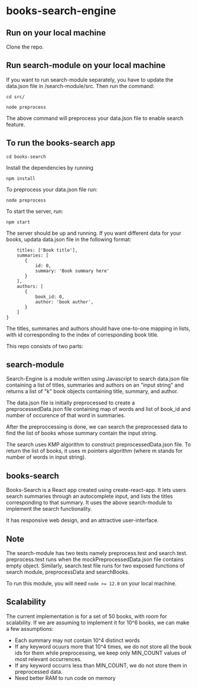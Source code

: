 # books-search-engine

## Run on your local machine

Clone the repo.

## Run search-module on your local machine
If you want to run search-module separately, you have to update the data.json file in /search-module/src.
Then run the command:

`cd src/`

`node preprocess`

The above command will preprocess your data.json file to enable search feature.

## To run the books-search app

`cd books-search`

 Install the dependencies by running

 `npm install`

To preprocess your data.json file run:

 `node preprocess`

To start the server, run:

 `npm start`

 The server should be up and running. If you want different data for your books, updata data.json file in the following format:

 ```{
     titles: ['Book title'],
     summaries: [
        {
            id: 0,
            summary: 'Book summary here'
        }
     ],
     authors: [
        {
            book_id: 0,
            author: 'book author',
        }
     ]
 }
 ```

 The titles, summaries and authors should have one-to-one mapping in lists, with id corresponding to the index of corresponding book title.


This repo consists of two parts:


## search-module
Search-Engine is a module written using Javascript to search data.json file containing a list of titles,
summaries and authors on an "input string" and returns a list of "k" book objects containing title, summary, and author.

The data.json file is initially preprocessed to create a preprocessedData.json file containing map of words and list of book_id and number of occurence of that word in summaries.

After the preproccessing is done, we can search the preprocessed data to find the list of books whose summary contain the input string.

The search uses KMP algorithm to construct preprocessedData.json file. To return the list of books, it uses m pointers algorithm (where m stands for number of words in input string).

## books-search
Books-Search is a React app created using create-react-app. It lets users search summaries through an autocomplete input, and lists the titles corresponding to that summary. It uses the above search-module to implement the search functionality.

It has responsive web design, and an attractive user-interface.

## Note
The search-module has two tests namely preprocess.test and search.test. preprocess.test runs when the mockPreprocessedData.json file contains empty object.
Similarly, search.test file runs for two exposed functions of search module, preprocessData and searchBooks.

To run this module, you will need `node >= 12.0` on your local machine.

## Scalability
The current implementation is for a set of 50 books, with room for scalability. If we are assuming to implement it for 10^6 books, we can make a few assumptions:
* Each summary may not contain 10^4 distinct words
* If any keyword ocuurs more that 10^4 times, we do not store all the book ids for them while preprocessing, we keep only MIN_COUNT values of most relevant occurrences.
* If any keyword occurrs less than MIN_COUNT, we do not store them in preprocessed data.
* Need better RAM to run code on memory

